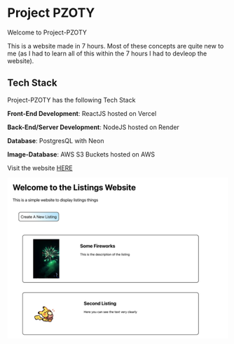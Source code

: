 # Project PZOTY

Welcome to Project-PZOTY

This is a website made in 7 hours. Most of these concepts are quite new to me (as I had to learn all of this within the 7 hours I had to devleop the website).

## Tech Stack

Project-PZOTY has the following Tech Stack

**Front-End Development**: ReactJS hosted on Vercel

**Back-End/Server Development**: NodeJS hosted on Render

**Database**: PostgresQL with Neon

**Image-Database**: AWS S3 Buckets hosted on AWS


Visit the website [HERE](https://project-pzoty.vercel.app/)

![image](/project-pzoty-thumbnail.png)


